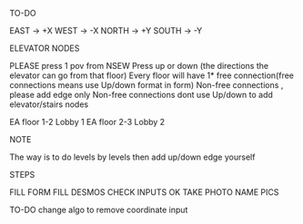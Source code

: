TO-DO 

EAST -> +X
WEST -> -X
NORTH -> +Y
SOUTH -> -Y

ELEVATOR NODES 

PLEASE press 1 pov from NSEW
Press up or down (the directions the elevator can go from that floor)
Every floor will have 1* free connection(free connections means use Up/down format in form)
Non-free connections , please add edge only
Non-free connections dont use Up/down to add elevator/stairs nodes


EA floor 1-2 Lobby 1
EA floor 2-3 Lobby 2

NOTE 

The way is to do levels by levels then add up/down edge yourself

STEPS

FILL FORM
FILL DESMOS
CHECK INPUTS OK
TAKE PHOTO
NAME PICS


TO-DO
change algo to remove coordinate input